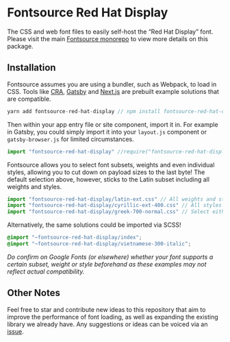 # Fontsource Red Hat Display

The CSS and web font files to easily self-host the “Red Hat Display” font. Please visit the main [Fontsource monorepo](https://github.com/DecliningLotus/fontsource) to view more details on this package.

## Installation

Fontsource assumes you are using a bundler, such as Webpack, to load in CSS. Tools like [CRA](https://create-react-app.dev/), [Gatsby](https://www.gatsbyjs.org/) and [Next.js](https://nextjs.org/) are prebuilt example solutions that are compatible.

```javascript
yarn add fontsource-red-hat-display // npm install fontsource-red-hat-display
```

Then within your app entry file or site component, import it in. For example in Gatsby, you could simply import it into your `layout.js` component or `gatsby-browser.js` for limited circumstances.

```javascript
import "fontsource-red-hat-display" //require("fontsource-red-hat-display")
```

Fontsource allows you to select font subsets, weights and even individual styles, allowing you to cut down on payload sizes to the last byte! The default selection above, however, sticks to the Latin subset including all weights and styles.

```javascript
import "fontsource-red-hat-display/latin-ext.css" // All weights and styles included.
import "fontsource-red-hat-display/cyrillic-ext-400.css" // All styles included.
import "fontsource-red-hat-display/greek-700-normal.css" // Select either normal or italic.
```

Alternatively, the same solutions could be imported via SCSS!

```scss
@import "~fontsource-red-hat-display/index";
@import "~fontsource-red-hat-display/vietnamese-300-italic";
```

_Do confirm on Google Fonts (or elsewhere) whether your font supports a certain subset, weight or style beforehand as these examples may not reflect actual compatibility._

## Other Notes

Feel free to star and contribute new ideas to this repository that aim to improve the performance of font loading, as well as expanding the existing library we already have. Any suggestions or ideas can be voiced via an [issue](https://github.com/DecliningLotus/fontsource/issues).
